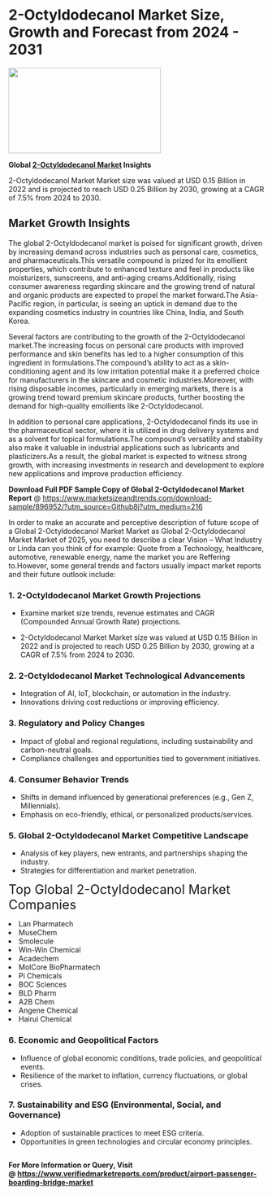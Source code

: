 <H1>2-Octyldodecanol Market Size, Growth and Forecast from 2024 - 2031</H1><img class="aligncenter size-medium wp-image-584254" src="https://thirdeyenews.in/wp-content/uploads/2024/09/Global-Market-Research-300x168.jpeg" alt="" width="300" height="168" /><p><strong>Global&nbsp;<a href="https://www.marketsizeandtrends.com/download-sample/896952/?utm_source=Github8j?utm_medium=216">2-Octyldodecanol Market</a> Insights</strong></p><p>2-Octyldodecanol Market Market size was valued at USD 0.15 Billion in 2022 and is projected to reach USD 0.25 Billion by 2030, growing at a CAGR of 7.5% from 2024 to 2030.</p><p><h2>Market Growth Insights</h2> <p>The global 2-Octyldodecanol market is poised for significant growth, driven by increasing demand across industries such as personal care, cosmetics, and pharmaceuticals.This versatile compound is prized for its emollient properties, which contribute to enhanced texture and feel in products like moisturizers, sunscreens, and anti-aging creams.Additionally, rising consumer awareness regarding skincare and the growing trend of natural and organic products are expected to propel the market forward.The Asia-Pacific region, in particular, is seeing an uptick in demand due to the expanding cosmetics industry in countries like China, India, and South Korea.</p> <p>Several factors are contributing to the growth of the 2-Octyldodecanol market.The increasing focus on personal care products with improved performance and skin benefits has led to a higher consumption of this ingredient in formulations.The compound’s ability to act as a skin-conditioning agent and its low irritation potential make it a preferred choice for manufacturers in the skincare and cosmetic industries.Moreover, with rising disposable incomes, particularly in emerging markets, there is a growing trend toward premium skincare products, further boosting the demand for high-quality emollients like 2-Octyldodecanol.</p> <p>In addition to personal care applications, 2-Octyldodecanol finds its use in the pharmaceutical sector, where it is utilized in drug delivery systems and as a solvent for topical formulations.The compound’s versatility and stability also make it valuable in industrial applications such as lubricants and plasticizers.As a result, the global market is expected to witness strong growth, with increasing investments in research and development to explore new applications and improve production efficiency.</p> <p><span class=""><strong>Download Full PDF Sample Copy of Global 2-Octyldodecanol Market Report</strong> @ <a href="https://www.marketsizeandtrends.com/download-sample/896952/?utm_source=Github8j?utm_medium=216" target="_blank">https://www.marketsizeandtrends.com/download-sample/896952/?utm_source=Github8j?utm_medium=216</a></span></p><p>In order to make an accurate and perceptive description of future scope of a Global&nbsp;2-Octyldodecanol Market Market as Global&nbsp;2-Octyldodecanol Market Market of 2025, you need to describe a clear Vision &ndash; What Industry or Linda can you think of for example: Quote from a Technology, healthcare, automotive, renewable energy, name the market you are Reffering to.However, some general trends and factors usually impact market reports and their future outlook include:</p><h3>1.&nbsp;<strong>2-Octyldodecanol Market Growth Projections</strong></h3><ul><li>Examine market size trends, revenue estimates and CAGR (Compounded Annual Growth Rate) projections.</li><li><p>2-Octyldodecanol Market Market size was valued at USD 0.15 Billion in 2022 and is projected to reach USD 0.25 Billion by 2030, growing at a CAGR of 7.5% from 2024 to 2030.</p></li></ul><h3>2.&nbsp;<strong>2-Octyldodecanol Market Technological Advancements</strong></h3><ul><li>Integration of AI, IoT, blockchain, or automation in the industry.</li><li>Innovations driving cost reductions or improving efficiency.</li></ul><h3>3.&nbsp;<strong>Regulatory and Policy Changes</strong></h3><ul><li>Impact of global and regional regulations, including sustainability and carbon-neutral goals.</li><li>Compliance challenges and opportunities tied to government initiatives.</li></ul><h3>4.&nbsp;<strong>Consumer Behavior Trends</strong></h3><ul><li>Shifts in demand influenced by generational preferences (e.g., Gen Z, Millennials).</li><li>Emphasis on eco-friendly, ethical, or personalized products/services.</li></ul><h3>5.&nbsp;<strong>Global 2-Octyldodecanol Market Competitive Landscape</strong></h3><ul><li>Analysis of key players, new entrants, and partnerships shaping the industry.</li><li>Strategies for differentiation and market penetration.</li></ul><p data-pm-slice="1 1 []"><span style="color: inherit; font-family: inherit; font-size: 25px;">Top Global 2-Octyldodecanol Market Companies</span></p><div class="" data-test-id=""><p><li>Lan Pharmatech</li><li> MuseChem</li><li> Smolecule</li><li> Win-Win Chemical</li><li> Acadechem</li><li> MolCore BioPharmatech</li><li> Pi Chemicals</li><li> BOC Sciences</li><li> BLD Pharm</li><li> A2B Chem</li><li> Angene Chemical</li><li> Hairui Chemical</li></p></div><h3>6.&nbsp;<strong>Economic and Geopolitical Factors</strong></h3><ul><li>Influence of global economic conditions, trade policies, and geopolitical events.</li><li>Resilience of the market to inflation, currency fluctuations, or global crises.</li></ul><h3>7.&nbsp;<strong>Sustainability and ESG (Environmental, Social, and Governance)</strong></h3><ul><li>Adoption of sustainable practices to meet ESG criteria.</li><li>Opportunities in green technologies and circular economy principles.</li></ul><h2><strong style="font-size: 14px;">For More Information or Query, Visit @&nbsp;</strong><a style="background-color: #ffffff; font-size: 14px;" href="https://www.marketsizeandtrends.com/report/2-octyldodecanol-market/" target="_blank">https://www.verifiedmarketreports.com/product/airport-passenger-boarding-bridge-market</a></h2>